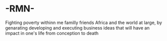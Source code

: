 # -RMN-
Fighting poverty withinn me familly friends Africa and the world at large, by genarating developing and executing business ideas that will have an impact in one's life from conception to death
